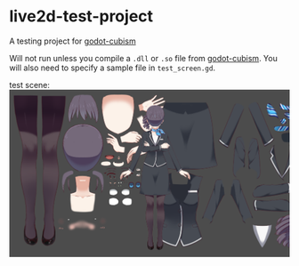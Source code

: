 # live2d-test-project
A testing project for [godot-cubism](https://github.com/vss-project/godot-cubism)

Will not run unless you compile a `.dll` or `.so` file from [godot-cubism](https://github.com/vss-project/godot-cubism). You will also need to specify a sample file in `test_screen.gd`.

test scene:
<img src="test.png" alt="test">